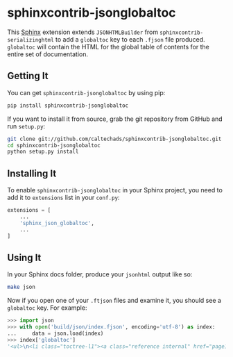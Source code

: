 # sphinxcontrib-jsonglobaltoc

This [Sphinx](http://sphinx-doc.org) extension extends `JSONHTMLBuilder` from
`sphinxcontrib-serializinghtml` to add a `globaltoc` key to each `.fjson` file
produced.  `globaltoc` will contain the HTML for the global table of contents
for the entire set of documentation.

## Getting It

You can get `sphinxcontrib-jsonglobaltoc` by using pip:

```bash
pip install sphinxcontrib-jsonglobaltoc
```

If you want to install it from source, grab the git repository from GitHub and run `setup.py`:

```bash
git clone git://github.com/caltechads/sphinxcontrib-jsonglobaltoc.git
cd sphinxcontrib-jsonglobaltoc
python setup.py install
```

## Installing It

To enable `sphinxcontrib-jsonglobaltoc` in your Sphinx project, you need to add it to `extensions` list
in your `conf.py`:

```python
extensions = [
    ...
    'sphinx_json_globaltoc',
    ...
]
```

## Using It

In your Sphinx docs folder, produce your `jsonhtml` output like so:

```bash
make json
```

Now if you open one of your `.ftjson` files and examine it, you
should see a `globaltoc` key.  For example:

```python
>>> import json
>>> with open('build/json/index.fjson', encoding='utf-8') as index:
...     data = json.load(index)
>>> index['globaltoc']
'<ul>\n<li class="toctree-l1"><a class="reference internal" href="page1/">Page 1</a></li>\n<li class="toctree-l1"><a class="reference internal" href="page2/">Page 2</a></li>\n<li class="toctree-l1"><a class="reference internal" href="page3/">Page 3</a></li>\n<li class="toctree-l1"><a class="reference internal" href="page4/">Page 4</a></li>\n<li class="toctree-l1"><a class="reference internal" href="page5/">Page 5</a></li>\n<li class="toctree-l1"><a class="reference internal" href="api/">Developer Interface</a></li>\n</ul>\n'
```
